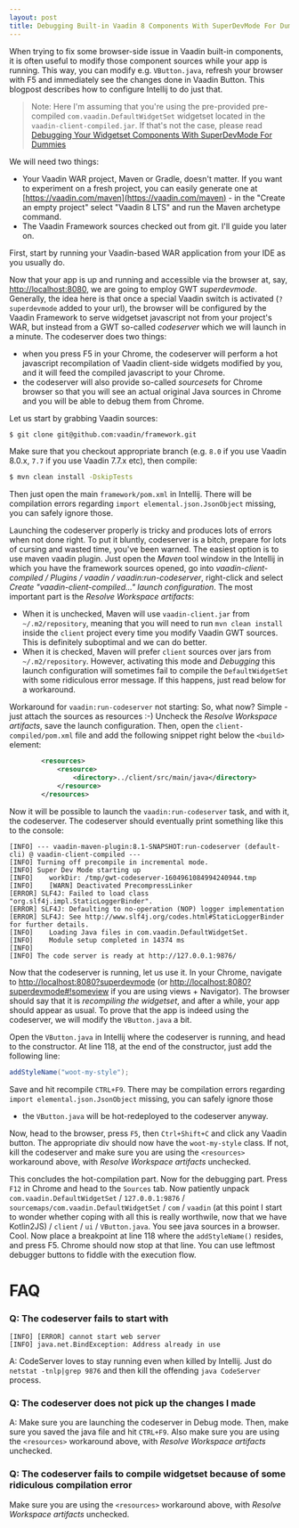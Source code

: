 ```yaml
---
layout: post
title: Debugging Built-in Vaadin 8 Components With SuperDevMode For Dummies
---
```


When trying to fix some browser-side issue in Vaadin built-in components,
it is often useful to modify those component sources while your app is running. 
This way, you can modify e.g. `VButton.java`, refresh your browser with F5
and immediately see the changes done in Vaadin Button. This blogpost describes
how to configure Intellij to do just that.

> Note: Here I'm assuming that you're using the pre-provided pre-compiled `com.vaadin.DefaultWidgetSet`
widgetset located in the `vaadin-client-compiled.jar`. If that's not the case, please read
[Debugging Your Widgetset Components With SuperDevMode For Dummies](../2019-8-20-Debugging-your-widgetset-components-with-superdevmode-for-dummies/)

We will need two things:

* Your Vaadin WAR project, Maven or Gradle, doesn't matter.
  If you want to experiment on a fresh project, you can easily generate one
  at [https://vaadin.com/maven](https://vaadin.com/maven) - in the "Create an empty project"
  select "Vaadin 8 LTS" and run the Maven archetype command.
* The Vaadin Framework sources checked out from git. I'll guide you later on.


First, start by running your Vaadin-based WAR application from your IDE as you usually do.

Now that your app is up and running and accessible via the browser at, say, [http://localhost:8080](http://localhost:8080),
we are going to employ GWT *superdevmode*. Generally, the
idea here is that once a special Vaadin switch is activated
(`?superdevmode` added to your url), the browser will be configured
by the Vaadin Framework to serve widgetset javascript not
from your project's WAR, but instead from a GWT so-called *codeserver*
which we will launch in a minute. The codeserver does two things:

* when you press F5 in your Chrome, the codeserver will perform a
  hot javascript recompilation of Vaadin client-side widgets modified by you,
  and it will feed the compiled javascript to your Chrome.
* the codeserver will also provide so-called *sourcesets* for
  Chrome browser so that you will see an actual original Java
  sources in Chrome and you will be able to debug them from Chrome.

Let us start by grabbing Vaadin sources:
```bash
$ git clone git@github.com:vaadin/framework.git
```
Make sure that you checkout appropriate branch (e.g. `8.0` if you use Vaadin 8.0.x, `7.7` if you use Vaadin 7.7.x etc), then compile:
```bash
$ mvn clean install -DskipTests
```
Then just open the main `framework/pom.xml` in Intellij. There will be compilation errors
regarding `import elemental.json.JsonObject` missing, you can safely ignore those.

Launching the codeserver properly is tricky and produces
lots of errors when not done right. To put it bluntly, codeserver is a bitch,
prepare for lots of cursing and wasted time, you've been warned.
The easiest option is to use maven vaadin plugin.
Just open the *Maven* tool window in the Intellij in which you have the framework sources opened,
go into *vaadin-client-compiled / Plugins / vaadin / vaadin:run-codeserver*,
right-click and select *Create "vaadin-client-compiled..." launch configuration*. The most
important part is the *Resolve Workspace artifacts*:

* When it is unchecked, Maven will use `vaadin-client.jar` from `~/.m2/repository`,
  meaning that you will need to run `mvn clean install` inside the `client` project every
  time you modify Vaadin GWT sources. This is definitely suboptimal and we can do better.
* When it is checked, Maven will prefer `client` sources over jars from `~/.m2/repository`.
  However, activating this mode and *Debugging* this launch configuration will sometimes fail to compile the `DefaultWidgetSet` with some ridiculous error message. If this happens, just read below for a workaround.

Workaround for `vaadin:run-codeserver` not starting: So, what now? Simple - just attach the sources as resources :-) Uncheck the *Resolve Workspace artifacts*, save the launch configuration. Then, open the `client-compiled/pom.xml` file and add the following snippet right below the `<build>` element:

```xml
		<resources>
			<resource>
				<directory>../client/src/main/java</directory>
			</resource>
		</resources>
```

Now it will be possible to launch the `vaadin:run-codeserver` task, and with it, the codeserver. The codeserver should eventually print something like this to the console:
```
[INFO] --- vaadin-maven-plugin:8.1-SNAPSHOT:run-codeserver (default-cli) @ vaadin-client-compiled ---
[INFO] Turning off precompile in incremental mode.
[INFO] Super Dev Mode starting up
[INFO]    workDir: /tmp/gwt-codeserver-1604961084994240944.tmp
[INFO]    [WARN] Deactivated PrecompressLinker
[ERROR] SLF4J: Failed to load class "org.slf4j.impl.StaticLoggerBinder".
[ERROR] SLF4J: Defaulting to no-operation (NOP) logger implementation
[ERROR] SLF4J: See http://www.slf4j.org/codes.html#StaticLoggerBinder for further details.
[INFO]    Loading Java files in com.vaadin.DefaultWidgetSet.
[INFO]    Module setup completed in 14374 ms
[INFO]
[INFO] The code server is ready at http://127.0.0.1:9876/
```

Now that the codeserver is running, let us use it. In your Chrome,
navigate to [http://localhost:8080?superdevmode](http://localhost:8080?superdevmode)
(or [http://localhost:8080?superdevmode#!someview](http://localhost:8080?superdevmode#!someview)
if you are using views + Navigator). The browser should say that it
is *recompiling the widgetset*, and after a while, your app
should appear as usual. To prove that the app is indeed using the
codeserver, we will modify the `VButton.java` a bit.

Open the `VButton.java` in Intellij where the codeserver is running,
and head to the constructor. At line 118, at the end of the constructor,
just add the following line:
```java
addStyleName("woot-my-style");
```
Save and hit recompile `CTRL+F9`. There may be compilation errors regarding
`import elemental.json.JsonObject` missing, you can safely ignore those
- the `VButton.java` will be hot-redeployed to the codeserver anyway.

Now, head to the browser, press `F5`, then `Ctrl+Shift+C` and click any Vaadin button.
The appropriate div should now have the `woot-my-style` class. If not,
kill the codeserver and make sure you are using the `<resources>`
workaround above, with *Resolve Workspace artifacts* unchecked.

This concludes the hot-compilation part. Now for the debugging part. Press `F12`
in Chrome and head to the `Sources` tab. Now patiently unpack
`com.vaadin.DefaultWidgetSet` / `127.0.0.1:9876` / `sourcemaps/com.vaadin.DefaultWidgetSet` / `com` / `vaadin` (at this point I start to wonder whether coping with all this is really worthwile, now that we have Kotlin2JS) / `client` / `ui` / `VButton.java`.
You see java sources in a browser. Cool. Now place a breakpoint at line 118 where the `addStyleName()` resides,
and press F5. Chrome should now stop at that line. You can use
leftmost debugger buttons to fiddle with the execution flow.

# FAQ

### Q: The codeserver fails to start with
```
[INFO] [ERROR] cannot start web server
[INFO] java.net.BindException: Address already in use
```

A: CodeServer loves to stay running even when killed by Intellij.
Just do `netstat -tnlp|grep 9876` and then kill the offending `java CodeServer` process.

### Q: The codeserver does not pick up the changes I made
A: Make sure you are launching the codeserver in Debug mode.
Then, make sure you saved the java file and hit `CTRL+F9`.
Also make sure you are using the `<resources>` workaround above,
with *Resolve Workspace artifacts* unchecked.

### Q: The codeserver fails to compile widgetset because of some ridiculous compilation error
Make sure you are using the `<resources>` workaround above,
with *Resolve Workspace artifacts* unchecked.
